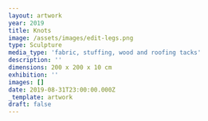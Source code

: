 ```yaml
---
layout: artwork
year: 2019
title: Knots
image: /assets/images/edit-legs.png
type: Sculpture
media_type: 'fabric, stuffing, wood and roofing tacks'
description: ''
dimensions: 200 x 200 x 10 cm
exhibition: ''
images: []
date: 2019-08-31T23:00:00.000Z
_template: artwork
draft: false
---
```


